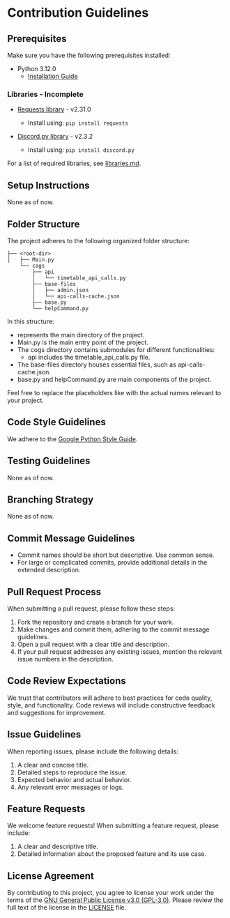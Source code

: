 # Contribution Guidelines

## Prerequisites

Make sure you have the following prerequisites installed:

- Python 3.12.0
  - [Installation Guide](https://www.python.org/downloads/release)

### Libraries - Incomplete
  
- [Requests library](https://docs.python-requests.org/en/latest/) - v2.31.0
  - Install using: `pip install requests`

- [Discord.py library](https://discordpy.readthedocs.io/en/stable/) - v2.3.2
  - Install using: `pip install discord.py`

For a list of required libraries, see [libraries.md](libraries.md).

## Setup Instructions

None as of now.

## Folder Structure

The project adheres to the following organized folder structure:
```
├── <root-dir>
│   ├── Main.py
    └── cogs
        ├── api
        │   └── timetable_api_calls.py
        ├── base-files
        │   ├── admin.json
        │   └── api-calls-cache.json
        ├── base.py
        └── helpCommand.py
```
In this structure:

- <root dir> represents the main directory of the project.
- Main.py is the main entry point of the project.
- The cogs directory contains submodules for different functionalities:
  - api includes the timetable_api_calls.py file.
- The base-files directory houses essential files, such as api-calls-cache.json.
- base.py and helpCommand.py are main components of the project.

Feel free to replace the placeholders like <root dir> with the actual names relevant to your project.

## Code Style Guidelines

We adhere to the [Google Python Style Guide](https://google.github.io/styleguide/pyguide.html).

## Testing Guidelines

None as of now.

## Branching Strategy

None as of now.

## Commit Message Guidelines

- Commit names should be short but descriptive. Use common sense.
- For large or complicated commits, provide additional details in the extended description.

## Pull Request Process

When submitting a pull request, please follow these steps:

1. Fork the repository and create a branch for your work.
2. Make changes and commit them, adhering to the commit message guidelines.
3. Open a pull request with a clear title and description.
4. If your pull request addresses any existing issues, mention the relevant issue numbers in the description.

## Code Review Expectations

We trust that contributors will adhere to best practices for code quality, style, and functionality. Code reviews will include constructive feedback and suggestions for improvement.

## Issue Guidelines

When reporting issues, please include the following details:

1. A clear and concise title.
2. Detailed steps to reproduce the issue.
3. Expected behavior and actual behavior.
4. Any relevant error messages or logs.

## Feature Requests

We welcome feature requests! When submitting a feature request, please include:

1. A clear and descriptive title.
2. Detailed information about the proposed feature and its use case.

## License Agreement

By contributing to this project, you agree to license your work under the terms of the [GNU General Public License v3.0 (GPL-3.0)](https://www.gnu.org/licenses/gpl-3.0.html). Please review the full text of the license in the [LICENSE](./LICENSE) file.

